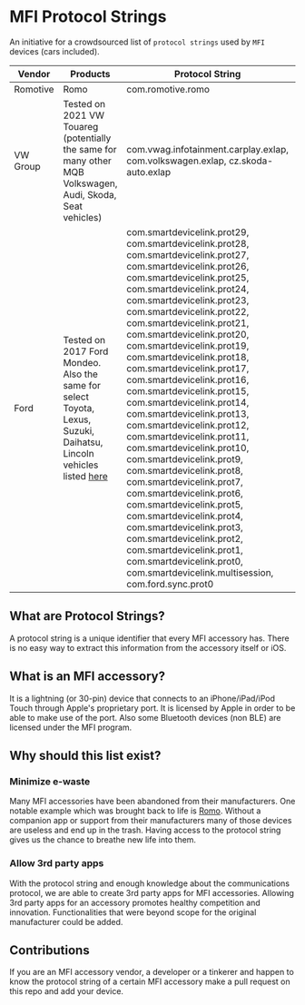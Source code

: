 # MFI Protocol Strings
An initiative for a crowdsourced list of `protocol strings` used by `MFI` devices (cars included).


|Vendor|Products|Protocol String| Additional Info
|---|---|---|---|
|Romotive|Romo|com.romotive.romo|https://github.com/Navideck/Romo-iOS-SDK
|VW Group|Tested on 2021 VW Touareg (potentially the same for many other MQB Volkswagen, Audi, Skoda, Seat vehicles)|com.vwag.infotainment.carplay.exlap, com.volkswagen.exlap, cz.skoda-auto.exlap|
|Ford| Tested on 2017 Ford Mondeo. Also the same for select Toyota, Lexus, Suzuki, Daihatsu, Lincoln vehicles listed [here](https://smartdevicelink.com/faq/#what-vehicles)| com.smartdevicelink.prot29, com.smartdevicelink.prot28, com.smartdevicelink.prot27, com.smartdevicelink.prot26, com.smartdevicelink.prot25, com.smartdevicelink.prot24, com.smartdevicelink.prot23, com.smartdevicelink.prot22, com.smartdevicelink.prot21, com.smartdevicelink.prot20, com.smartdevicelink.prot19, com.smartdevicelink.prot18, com.smartdevicelink.prot17, com.smartdevicelink.prot16, com.smartdevicelink.prot15, com.smartdevicelink.prot14, com.smartdevicelink.prot13, com.smartdevicelink.prot12, com.smartdevicelink.prot11, com.smartdevicelink.prot10, com.smartdevicelink.prot9, com.smartdevicelink.prot8, com.smartdevicelink.prot7, com.smartdevicelink.prot6, com.smartdevicelink.prot5, com.smartdevicelink.prot4, com.smartdevicelink.prot3, com.smartdevicelink.prot2, com.smartdevicelink.prot1, com.smartdevicelink.prot0, com.smartdevicelink.multisession, com.ford.sync.prot0|https://smartdevicelink.com/en/guides/iOS/getting-started/sdk-configuration

## What are Protocol Strings?
A protocol string is a unique identifier that every MFI accessory has. There is no easy way to extract this information from the accessory itself or iOS.

## What is an MFI accessory?
It is a lightning (or 30-pin) device that connects to an iPhone/iPad/iPod Touch through Apple's proprietary port. It is licensed by Apple in order to be able to make use of the port. Also some Bluetooth devices (non BLE) are licensed under the MFI program.

## Why should this list exist?
### Minimize e-waste
Many MFI accessories have been abandoned from their manufacturers. One notable example which was brought back to life is [Romo](https://medium.com/@fotidim/romo-the-iphone-robot-f7027779e925). Without a companion app or support from their manufacturers many of those devices are useless and end up in the trash. Having access to the protocol string gives us the chance to breathe new life into them.

### Allow 3rd party apps
With the protocol string and enough knowledge about the communications protocol, we are able to create 3rd party apps for MFI accessories. Allowing 3rd party apps for an accessory promotes healthy competition and innovation. Functionalities that were beyond scope for the original manufacturer could be added.

## Contributions
If you are an MFI accessory vendor, a developer or a tinkerer and happen to know the protocol string of a certain MFI accessory make a pull request on this repo and add your device.
